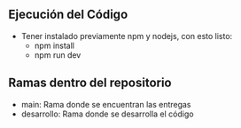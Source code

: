 ## Ejecución del Código
- Tener instalado previamente npm y nodejs, con esto listo:
  - npm install
  - npm run dev
## Ramas dentro del repositorio
- main: Rama donde se encuentran las entregas
- desarrollo: Rama donde se desarrolla el código